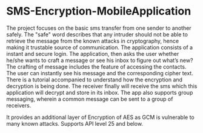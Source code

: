 # SMS-Encryption-MobileApplication
The project focuses on the basic sms transfer from one sender to another safely. The "safe" word
describes that any intruder should not be able to retrieve the message from the known attacks
in cryptography, hence making it trustable source of communication. The application consists of
a instant and secure login. The application, then asks the user whether he/she wants to craft a
message or see his inbox to figure out what’s new? The crafting of message includes the feature of
accessing the contacts. The user can instantly see his message and the corresponding cipher text.
There is a tutorial accompanied to understand how the encryption and decryption is being done. The
receiver finally will receive the sms which this application will decrypt and store in its inbox. The
app also supports group messaging, wherein a common message can be sent to a group of receivers. 

It provides an additional layer of Encryption of AES as GCM is vulnerable to many known attacks.
Supports API level 25 and below.
